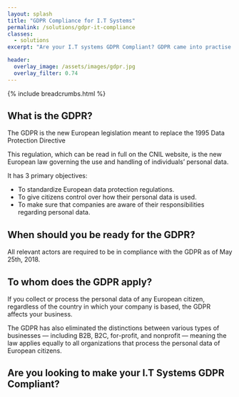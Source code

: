 ```yaml
---
layout: splash
title: "GDPR Compliance for I.T Systems"
permalink: /solutions/gdpr-it-compliance
classes:
  - solutions
excerpt: "Are your I.T systems GDPR Compliant? GDPR came into practise on May 25th, 2018. Continue reading to learn more about GDPR I.T Compliance."

header:
  overlay_image: /assets/images/gdpr.jpg
  overlay_filter: 0.74
---
```



{% include breadcrumbs.html %}

## What is the GDPR?

The GDPR is the new European legislation meant to replace the 1995 Data Protection Directive

This regulation, which can be read in full on the CNIL website, is the new European law governing the use and handling of individuals’ personal data.

It has 3 primary objectives:
- To standardize European data protection regulations.
- To give citizens control over how their personal data is used.
- To make sure that companies are aware of their responsibilities regarding personal data.


## When should you be ready for the GDPR?
All relevant actors are required to be in compliance with the GDPR as of May 25th, 2018.

## To whom does the GDPR apply?
If you collect or process the personal data of any European citizen, regardless of the country in which your company is based, the GDPR affects your business.

The GDPR has also eliminated the distinctions between various types of businesses — including B2B, B2C, for-profit, and nonprofit — meaning the law applies equally to all organizations that process the personal data of European citizens.



## Are you looking to make your I.T Systems GDPR Compliant?